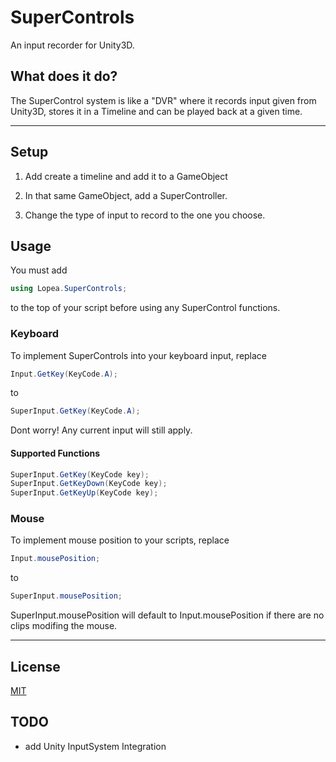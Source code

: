 # SuperControls

An input recorder for Unity3D.

## What does it do?

The SuperControl system is like a "DVR" where it records input given from Unity3D, stores it in a Timeline and can be played back at a given time.

---

## Setup

 1. Add create a timeline and add it to a GameObject
 
 2. In that same GameObject, add a SuperController.
 
 3. Change the type of input to record to the one you choose.
 
 ## Usage
 You must add 
 ```csharp
 using Lopea.SuperControls;
 ```
 to the top of your script before using any SuperControl functions.
 ### Keyboard
 To implement SuperControls into your keyboard input, replace
```csharp
Input.GetKey(KeyCode.A);
```
to
```csharp
SuperInput.GetKey(KeyCode.A);
```
Dont worry! Any current input will still apply. 

#### Supported Functions
```csharp
SuperInput.GetKey(KeyCode key);
SuperInput.GetKeyDown(KeyCode key);
SuperInput.GetKeyUp(KeyCode key);
```
### Mouse
To implement mouse position to your scripts, replace 
```csharp
Input.mousePosition;
```
to
```csharp
SuperInput.mousePosition;
```
SuperInput.mousePosition will default to Input.mousePosition if there are no clips modifing the mouse.

---
## License
[MIT](../master/LICENSE)
## TODO
- add Unity InputSystem Integration
